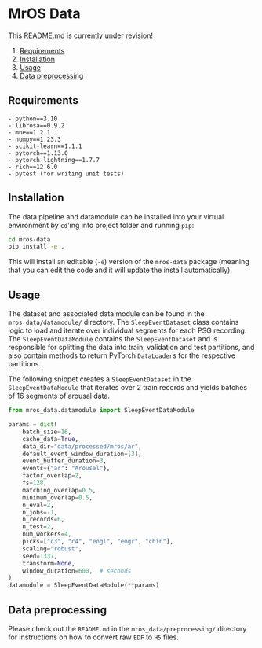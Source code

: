# MrOS Data

This README.md is currently under revision!

1. [Requirements](#requirements)
2. [Installation](#installation)
3. [Usage](#usage)
4. [Data preprocessing](#data-preprocessing)

## Requirements
```
- python==3.10
- librosa==0.9.2
- mne==1.2.1
- numpy==1.23.3
- scikit-learn==1.1.1
- pytorch==1.13.0
- pytorch-lightning==1.7.7
- rich==12.6.0
- pytest (for writing unit tests)
```

## Installation
The data pipeline and datamodule can be installed into your virtual environment by `cd`'ing into project folder and running `pip`:
```bash
cd mros-data
pip install -e .
```
This will install an editable (`-e`) version of the `mros-data` package (meaning that you can edit the code and it will update the install automatically).

## Usage
The dataset and associated data module can be found in the `mros_data/datamodule/` directory.
The `SleepEventDataset` class contains logic to load and iterate over individual segments for each PSG recording.
The `SleepEventDataModule` contains the `SleepEventDataset` and is responsible for splitting the data into train, validation and test partitions, and also contain methods to return PyTorch `DataLoader`s for the respective partitions.

The following snippet creates a `SleepEventDataset` in the `SleepEventDataModule` that iterates over 2 train records and yields batches of 16 segments of arousal data.
```python
from mros_data.datamodule import SleepEventDataModule

params = dict(
    batch_size=16,
    cache_data=True,
    data_dir="data/processed/mros/ar",
    default_event_window_duration=[3],
    event_buffer_duration=3,
    events={"ar": "Arousal"},
    factor_overlap=2,
    fs=128,
    matching_overlap=0.5,
    minimum_overlap=0.5,
    n_eval=2,
    n_jobs=-1,
    n_records=6,
    n_test=2,
    num_workers=4,
    picks=["c3", "c4", "eogl", "eogr", "chin"],
    scaling="robust",
    seed=1337,
    transform=None,
    window_duration=600,  # seconds
)
datamodule = SleepEventDataModule(**params)
```

## Data preprocessing
Please check out the `README.md` in the `mros_data/preprocessing/` directory for instructions on how to convert raw `EDF` to `H5` files.
